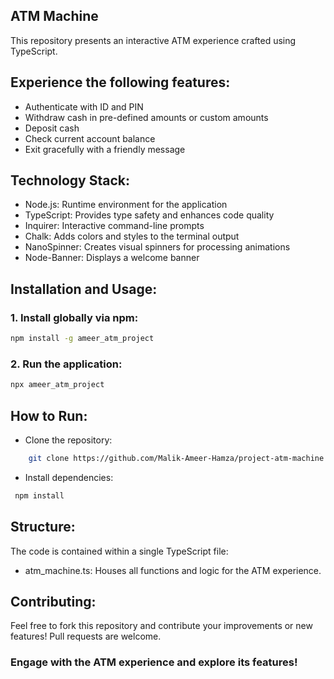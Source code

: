 ## ATM Machine

This repository presents an interactive ATM experience crafted using TypeScript.

## Experience the following features:

- Authenticate with ID and PIN
- Withdraw cash in pre-defined amounts or custom amounts
- Deposit cash
- Check current account balance
- Exit gracefully with a friendly message


## Technology Stack:

- Node.js: Runtime environment for the application
- TypeScript: Provides type safety and enhances code quality
- Inquirer: Interactive command-line prompts
- Chalk: Adds colors and styles to the terminal output
- NanoSpinner: Creates visual spinners for processing animations
- Node-Banner: Displays a welcome banner


## Installation and Usage:

### 1. Install globally via npm:

```bash
npm install -g ameer_atm_project
```

###  2. Run the application:
```bash
npx ameer_atm_project
```

## How to Run:

- Clone the repository: 
```bash
    git clone https://github.com/Malik-Ameer-Hamza/project-atm-machine.git
```

- Install dependencies:

```bash
 npm install
 ```

## Structure:

The code is contained within a single TypeScript file:

- atm_machine.ts: Houses all functions and logic for the ATM experience.

## Contributing:

Feel free to fork this repository and contribute your improvements or new features! Pull requests are welcome.

### Engage with the ATM experience and explore its features!